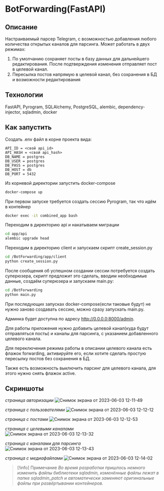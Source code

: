 # BotForwarding(FastAPI)

## Описание

Настраиваемый парсер Telegram, с возможностью добавления любого количества открытых каналов для парсинга. Может работать в двух режимах:

   1. По умолчанию сохраняет посты в базу данных для дальнейшего редактирования. После подтверждения изменения отправляет пост в целевой канал.
   2. Пересылка постов напрямую в целевой канал, без сохранения в БД и возможности редактирования

## Технологии

FastAPI, Pyrogram, SQLAlchemy, PostgreSQL, alembic, dependency-injector, sqladmin, docker

## Как запустить

Создать .env файл в корне проекта вида:

```env
API_ID = <свой api_id>
API_HASH = <свой api_hash>
DB_NAME = postgres
DB_USER = postgres
DB_PASS = postgres
DB_HOST = db
DB_PORT = 5432
```

Из корневой директории запустить docker-compose

```bash
docker-compose up
```

При первом запуске требуется создать сессию Pyrogram, так что идём в контейнер

```bash
docker exec -it combined_app bash
```

Переходим в директорию api и накатываем миграции

```bash
cd app/api
alembic upgrade head
```

Переходим в директорию client и запускаем скрипт create_session.py

```bash
cd /BotForwarding/app/client
python create_session.py
```

После сообщения об успешном создании сессии потребуется создать суперюзера, скрипт предложит это сделать, вводим необходимые данные, создаём суперюзера и запускаем main.py:

```bash
cd /BotForwarding
python main.py
```

При последующих запусках docker-compose(если таковые будут) не нужно заново создавать сессию, можно сразу запускать main.py.

Админка будет доступна по адресу http://0.0.0.0:8000/admin.

Для работы приложения нужно добавить целевой канал(куда будут отправляться посты) и каналы для парсинга, с указанием добавленного целевого канала.

Для переключения режима работы в описании целевого канала есть флажок forwarding, активируйте его, если хотите сделать простую пересылку постов без сохранения в БД.

Также есть возможность выключить парсинг для целевого канала, для этого нужно снять флажок active.

## Скриншоты

*страница авторизации*
![Снимок экрана от 2023-06-03 12-11-49](https://github.com/komediantto/BotForwarding_FastAPI/assets/62796239/006e805b-5285-4c95-9d03-eebfc7fc8dc9)

*страница с пользователями*
![Снимок экрана от 2023-06-03 12-12-12](https://github.com/komediantto/BotForwarding_FastAPI/assets/62796239/ef9f752e-8083-4a6f-bfac-94d67f7fc0da)

*страница с постами*
![Снимок экрана от 2023-06-03 12-12-53](https://github.com/komediantto/BotForwarding_FastAPI/assets/62796239/824d85b4-9063-43b7-b0db-8c1e690cf82b)

*страница с целевыми каналами*
![Снимок экрана от 2023-06-03 12-13-32](https://github.com/komediantto/BotForwarding_FastAPI/assets/62796239/061f5d75-8843-4473-b79b-d78a93ab0b14)

*страница с каналами для парсинга*
![Снимок экрана от 2023-06-03 12-13-43](https://github.com/komediantto/BotForwarding_FastAPI/assets/62796239/09e0df55-d4d7-4474-92c9-2af6b8ac3abb)

*страница с медиафайлами*
![Снимок экрана от 2023-06-03 12-14-02](https://github.com/komediantto/BotForwarding_FastAPI/assets/62796239/6da833b1-d478-4dda-a02e-1b83ff1520f4)

>[!info] Примечание
>*Во время разработки пришлось немного изменить файлы библиотеки sqladmin, изменённые файлы лежат в папке sqladmin_patch и автоматически заменяют оригинальные файлы при развёртывании контейнеров.*
